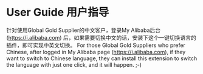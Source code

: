 # User Guide 用户指导
针对使用Global Gold Supplier的中文客户，登录My Alibaba后台(https://i.alibaba.com) 后，如果需要切换中文的话，安装下这个一键切换语言的插件，即可实现中英文切换。
For those Global Gold Suppliers who prefer Chinese, after logged in My Alibaba page (https://i.alibaba.com), if they want to switch to Chinese language, they can install this extension to switch the language with just one click, and it will happen. ;-)